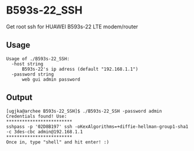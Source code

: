 # B593s-22_SSH
Get root ssh for HUAWEI B593s-22 LTE modem/router

## Usage
```
Usage of ./B593s-22_SSH:
  -host string
      B593s-22's ip adress (default "192.168.1.1")
  -password string
      web gui admin password
```

## Output

```
[ugjka@archee B593s-22_SSH]$ ./B593s-22_SSH -password admin
Credentials found! Use:
*************************
sshpass -p '02D8B197' ssh -oKexAlgorithms=+diffie-hellman-group1-sha1 -c 3des-cbc admin@192.168.1.1
*************************
Once in, type "shell" and hit enter! :)
```
